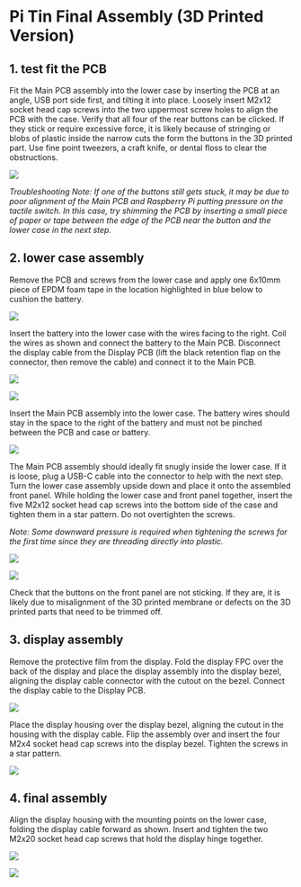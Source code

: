 # Pi Tin Final Assembly (3D Printed Version)

## 1. test fit the PCB

Fit the Main PCB assembly into the lower case by inserting the PCB at an angle, USB port side first, and tilting it into place. Loosely insert M2x12 socket head cap screws into the two uppermost screw holes to align the PCB with the case. Verify that all four of the rear buttons can be clicked. If they stick or require excessive force, it is likely because of stringing or blobs of plastic inside the narrow cuts the form the buttons in the 3D printed part. Use fine point tweezers, a craft knife, or dental floss to clear the obstructions.

![](images/pcb_test_fit.jpg)

*Troubleshooting Note: If one of the buttons still gets stuck, it may be due to poor alignment of the Main PCB and Raspberry Pi putting pressure on the tactile switch. In this case, try shimming the PCB by inserting a small piece of paper or tape between the edge of the PCB near the button and the lower case in the next step.*

## 2. lower case assembly

Remove the PCB and screws from the lower case and apply one 6x10mm piece of EPDM foam tape in the location highlighted in blue below to cushion the battery.

![](images/3dp_case_foam_tape.png)

Insert the battery into the lower case with the wires facing to the right. Coil the wires as shown and connect the battery to the Main PCB. Disconnect the display cable from the Display PCB (lift the black retention flap on the connector, then remove the cable) and connect it to the Main PCB.

![](images/lower_case_battery_1.jpg)

![](images/lower_case_battery_2.jpg)

Insert the Main PCB assembly into the lower case. The battery wires should stay in the space to the right of the battery and must not be pinched between the PCB and case or battery.

![](images/lower_case_pcb.jpg)

The Main PCB assembly should ideally fit snugly inside the lower case. If it is loose, plug a USB-C cable into the connector to help with the next step. Turn the lower case assembly upside down and place it onto the assembled front panel. While holding the lower case and front panel together, insert the five M2x12 socket head cap screws into the bottom side of the case and tighten them in a star pattern. Do not overtighten the screws.

*Note: Some downward pressure is required when tightening the screws for the first time since they are threading directly into plastic.*

![](images/lower_case_screws.jpg)

![](images/lower_case_asm.jpg)

Check that the buttons on the front panel are not sticking. If they are, it is likely due to misalignment of the 3D printed membrane or defects on the 3D printed parts that need to be trimmed off.

## 3. display assembly

Remove the protective film from the display. Fold the display FPC over the back of the display and place the display assembly into the display bezel, aligning the display cable connector with the cutout on the bezel. Connect the display cable to the Display PCB.

![](images/display_bezel.jpg)

Place the display housing over the display bezel, aligning the cutout in the housing with the display cable. Flip the assembly over and insert the four M2x4 socket head cap screws into the display bezel. Tighten the screws in a star pattern.

![](images/display_housing_asm.jpg)

## 4. final assembly

Align the display housing with the mounting points on the lower case, folding the display cable forward as shown. Insert and tighten the two M2x20 socket head cap screws that hold the display hinge together.

![](images/display_housing_screws.jpg)

![](images/3dp_case_finished.jpg)
